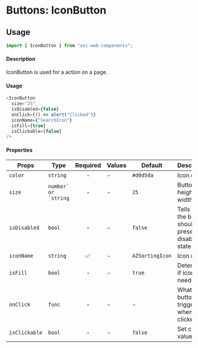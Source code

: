 # Buttons: IconButton

## Usage

```js
import { IconButton } from "asc-web-components";
```

#### Description

IconButton is used for a action on a page.

#### Usage

```js
<IconButton
  size="25"
  isDisabled={false}
  onClick={() => alert("Clicked")}
  iconName={"SearchIcon"}
  isFill={true}
  isClickable={false}
/>
```

#### Properties

| Props         | Type                     | Required | Values | Default         | Description                                           |
| ------------- | ------------------------ | :------: | ------ | --------------- | ----------------------------------------------------- |
| `color`       | `string`                 |    -     | -      | `#d0d5da`       | Icon color                                            |
| `size`        | `` number` or `string `` |    -     | -      | `25`            | Button height and width value                         |
| `isDisabled`  | `bool`                   |    -     | -      | `false`         | Tells when the button should present a disabled state |
| `iconName`    | `string`                 |    ✅    | -      | `AZSortingIcon` | Icon name                                             |
| `isFill`      | `bool`                   |    -     | -      | `true`          | Determines if icon fill is needed                     |
| `onClick`     | `func`                   |    -     | -      | -               | What the button will trigger when clicked             |
| `isClickable` | `bool`                   |    -     | -      | `false`         | Set cursor value                                      |
